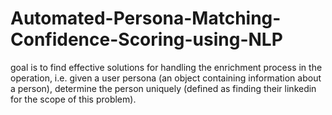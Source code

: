 # Automated-Persona-Matching-Confidence-Scoring-using-NLP
goal is to find effective solutions for handling the enrichment process in the operation, i.e. given a user persona (an object containing information about a person), determine the person uniquely (defined as finding their linkedin for the scope of this problem).
